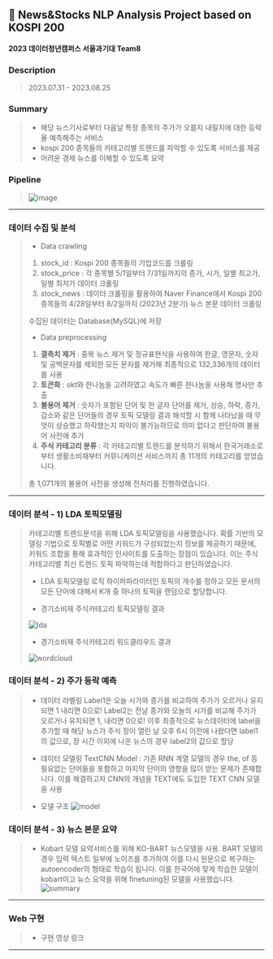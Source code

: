 ## 📰 News&Stocks NLP Analysis Project based on KOSPI 200

**2023 데이터청년캠퍼스 서울과기대 Team8** 
<br>

### Description
> 2023.07.31 - 2023.08.25

### Summary

> * 해당 뉴스기사로부터 다음날 특정 종목의 주가가 오를지 내릴지에 대한 등락율 예측해주는 서비스
> * kospi 200 종목들의 카테고리별 트렌드를 파악할 수 있도록 서비스를 제공
> * 어려운 경제 뉴스를 이해할 수 있도록 요약

### Pipeline

> ![image](https://github.com/phrabit/Kdata_StockNewsAnalysis_Team8/assets/70180003/78501c90-12c8-4c18-b238-8bfc8de162d9)


---
 
 ### 데이터 수집 및 분석
 
> - Data crawling
>
> 1) stock_id : Kospi 200 종목들의 기업코드를 크롤링
> 2) stock_price : 각 종목별 5/1일부터 7/31일까지의 종가, 시가, 일별 최고가, 일별 최저가 데이터 크롤링
> 3) stock_news : 데이터 크롤링을 활용하여 Naver Finance에서 Kospi 200 종목들의 4/28일부터 8/2일까지 (2023년 2분기) 뉴스 본문 데이터 크롤링
> 
> 수집된 데이터는 Database(MySQL)에 저장 
>
>
>
>
> - Data preprocessing 
>
> 1. <strong>결측치 제거</strong> : 중복 뉴스 제거 및  정규표현식을 사용하여 한글, 영문자, 숫자 및 공백문자를 제외한 모든 문자를 제거해 최종적으로 132,336개의 데이터를 사용
> 2. <strong>토큰화</strong> : okt와 한나눔을 고려하였고 속도가 빠른 한나눔을 사용해 명사만 추출
> 3. <strong>불용어 제거</strong> : 숫자가 포함된 단어 및 한 글자 단어를 제거, 상승, 하락, 증가, 감소와 같은 단어들의 경우 토픽 모델링 결과 해석할 시 함께 나타났을 때 무엇이 상승했고 하락했는지 파악이 불가능하므로 의미 없다고 판단하여 불용어 사전에 추가
> 4. <strong>주식 카테고리 분류</strong> : 각 카테고리별 트렌드를 분석하기 위해서 한국거래소로부터 생활소비재부터 커뮤니케이션 서비스까지 총 11개의 카테고리를 얻었습니다.
> 
> 총 1,071개의 불용어 사전을 생성해 전처리를 진행하였습니다.

---

### 데이터 분석 - 1) LDA 토픽모델링 

> 카테고리별 트렌드분석을 위해 LDA 토픽모델링을 사용했습니다. 확률 기반의 모델링 기법으로 토픽별로 어떤 키워드가 구성되었는지 정보를 제공하기 때문에, 키워드 조합을 통해 효과적인 인사이트를 도출하는 장점이 있습니다. 이는 주식 카테고리별 최신 트렌드 토픽 파악하는데 적합하다고 판단하였습니다.
> 
> - LDA 토픽모델링 로직
> 하이퍼파라미터인 토픽의 개수를 정하고 모든 문서의 모든 단어에 대해서 K개 중 하나의 토픽을 랜덤으로 할당합니다.
>
> - 경기소비재 주식카테고리 토픽모델링 결과
>   
> ![lda](https://github.com/phrabit/Kdata_StockNewsAnalysis_Team8/assets/70180003/7133a2e4-d210-4f4d-98d5-e7dd98126759)
>
> 
> - 경기소비재 주식카테고리 워드클라우드 결과
>   
> ![wordcloud](https://github.com/phrabit/Kdata_StockNewsAnalysis_Team8/assets/70180003/36c5c5e8-5bea-40b4-884e-1355cf5d7658)
>



### 데이터 분석 - 2) 주가 등락 예측

> - 데이터 라벨링
> Label1은 오늘 시가와 종가를 비교하여 주가가 오르거나 유지되면 1 내리면 0으로!
> Label2는 전날 종가와 오늘의 시가를 비교해 주가가 오르거나 유지되면 1, 내리면 0으로!
> 이후 최종적으로 뉴스데이터에 label을 추가할 때 해당 뉴스가 주식 장이 열린 날 오후 6시 이전에 나왔다면 label1의 값으로, 장 시간 이외에 나온 뉴스의 경우 label2의 값으로 할당
>
> - 데이터 모델링
> TextCNN Model : 기존 RNN 계열 모델의 경우 the, of 등 필요없는 단어들을 포함하고 마지막 단어의 영향을 많이 받는 문제가 존재합니다. 이를 해결하고자 CNN의 개념을 TEXT에도 도입한 TEXT CNN 모델을 사용
>
> - 모델 구조
> ![model](https://github.com/phrabit/Kdata_StockNewsAnalysis_Team8/assets/70180003/4237348a-0dee-491e-9b50-dd19f7268073)



### 데이터 분석 - 3) 뉴스 본문 요약

> - Kobart 모델
> 요약서비스를 위해 KO-BART 뉴스모델을 사용.
> BART 모델의 경우 입력 텍스트 일부에 노이즈를 추가하여 이를 다시 원문으로 복구하는 autoencoder의 형태로 학습이 됩니다. 이를 한국어에 맞게 학습한 모델이 kobart이고 뉴스 요약을 위해 finetuning된 모델을 사용했습니다.
> ![summary](https://github.com/phrabit/Kdata_StockNewsAnalysis_Team8/assets/70180003/1f46b634-285c-4a38-89eb-7af43772fc46)

---

### Web 구현

> - 구현 영상 링크

---
